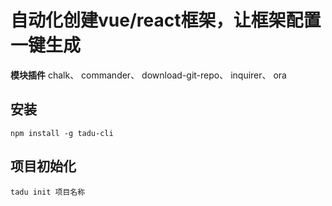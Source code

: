 # 自动化创建vue/react框架，让框架配置一键生成

**模块插件**
chalk、
commander、
download-git-repo、
inquirer、
ora

## 安装
```
npm install -g tadu-cli
```

## 项目初始化
```
tadu init 项目名称
```